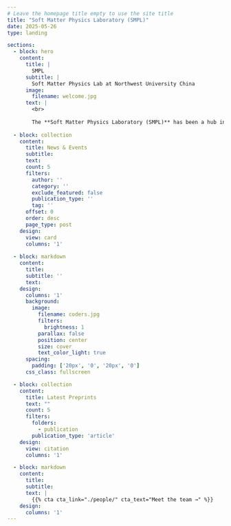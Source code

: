```yaml
---
# Leave the homepage title empty to use the site title
title: "Soft Matter Physics Laboratory (SMPL)"
date: 2025-05-26
type: landing

sections:
  - block: hero
    content:
      title: |
        SMPL
      subtitle: |
        Soft Matter Physics Lab at Northwest University China
      image:
        filename: welcome.jpg
      text: |
        <br>
        
        The **Soft Matter Physics Laboratory (SMPL)** has been a hub in Xi'An China for soft active matter research since 2010. By exploring bacteria—nature’s tiny machines—we aim to uncover the fascinating physics that drives life in complex fluids at low Reynolds number.
  
  - block: collection
    content:
      title: News & Events
      subtitle:
      text:
      count: 5
      filters:
        author: ''
        category: ''
        exclude_featured: false
        publication_type: ''
        tag: ''
      offset: 0
      order: desc
      page_type: post
    design:
      view: card
      columns: '1'
  
  - block: markdown
    content:
      title:
      subtitle: ''
      text:
    design:
      columns: '1'
      background:
        image: 
          filename: coders.jpg
          filters:
            brightness: 1
          parallax: false
          position: center
          size: cover
          text_color_light: true
      spacing:
        padding: ['20px', '0', '20px', '0']
      css_class: fullscreen

  - block: collection
    content:
      title: Latest Preprints
      text: ""
      count: 5
      filters:
        folders:
          - publication
        publication_type: 'article'
    design:
      view: citation
      columns: '1'

  - block: markdown
    content:
      title:
      subtitle:
      text: |
        {{% cta cta_link="./people/" cta_text="Meet the team →" %}}
    design:
      columns: '1'
---
```

